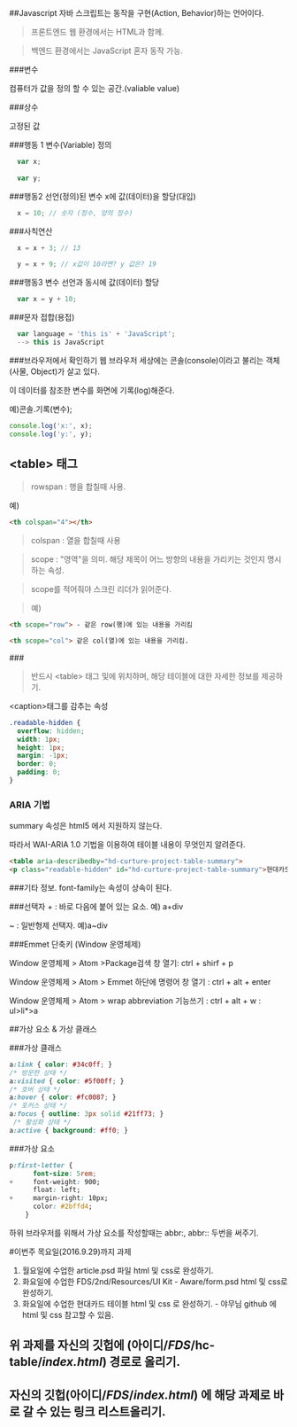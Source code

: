 ##Javascript
자바 스크립트는 동작을 구현(Action, Behavior)하는 언어이다.


>프론트엔드 웹 환경에서는 HTML과 함께.

>백엔드 환경에서는 JavaScript 혼자 동작 가능.

###변수

컴퓨터가 값을 정의 할 수 있는 공간.(valiable value)

###상수

고정된 값


###행동 1 변수(Variable) 정의
```javascript
  var x;
  
  var y;
```

###행동2 선언(정의)된 변수 x에 값(데이터)을 할당(대입)
```javascript
  x = 10; // 숫자 (정수, 양의 정수)
  ```

###사칙연산
```javascript
  x = x + 3; // 13
  
  y = x + 9; // x값이 10라면? y 값은? 19
  ```

###행동3  변수 선언과 동시에 값(데이터) 할당
```javascript
  var x = y + 10;
```

###문자 접합(용접)
```javascript
  var language = 'this is' + 'JavaScript';
  --> this is JavaScript
  ```

###브라우저에서 확인하기
웹 브라우저 세상에는 콘솔(console)이라고 불리는 객체(사물, Object)가 살고 있다.

이 데이터를 참조한 변수를 화면에 기록(log)해준다.

예)콘솔.기록(변수);
```javascript
console.log('x:', x);
console.log('y:', y);
```


## &lt;table&gt; 태그
>rowspan : 행을 합칠때 사용.

예) 
```html
<th colspan="4"></th>
```
>colspan : 열을 합칠때 사용


>scope :  "영역"을 의미. 해당 제목이 어느 방향의 내용을 가리키는 것인지 명시하는 속성.

>scope를 적어줘야 스크린 리더가 읽어준다.

>예)
```html
<th scope="row"> - 같은 row(행)에 있는 내용을 가리킴
```
```html
<th scope="col"> 같은 col(열)에 있는 내용을 가리킴.
```


###<caption>
>반드시 &lt;table&gt; 태그 및에 위치하며, 해당 테이블에 대한 자세한 정보를 제공하기.

&lt;caption&gt;태그를 감추는 속성
```css
.readable-hidden {
  overflow: hidden;
  width: 1px;
  height: 1px;
  margin: -1px;
  border: 0;
  padding: 0;
}
```

### ARIA 기법

summary 속성은 html5 에서 지원하지 않는다.

따라서 WAI-ARIA 1.0 기법을 이용하여 테이블 내용이 무엇인지 알려준다.


```html
<table aria-describedby="hd-curture-project-table-summary">
<p class="readable-hidden" id="hd-curture-project-table-summary">현대카드 컬처프로젝트 24 시규어 로스 티켓 예매 정보를 확인하기 위한 7행 5열로 구성된 표입니다.</p>
```

###기타 정보.
font-family는 속성이 상속이 된다.


###선택자
&#43; : 바로 다음에 붙어 있는 요소. 예) a+div

~ : 일반형제 선택자. 예)a~div

###Emmet 단축키 (Window 운영체제)

Window 운영체제 > Atom  >Package검색 창 열기: ctrl + shirf + p


Window 운영체제 > Atom  > Emmet 하단에 명령어 창 열기 : ctrl + alt + enter


Window 운영체제 > Atom  > wrap abbreviation 기능쓰기 : ctrl + alt + w  : ul>li*>a

##가상 요소 &amp; 가상 클래스

###가상 클래스

```css
a:link { color: #34c0ff; }
/* 방문한 상태 */
a:visited { color: #5f00ff; }
/* 호버 상태 */
a:hover { color: #fc0087; }
/* 포커스 상태 */
a:focus { outline: 3px solid #21ff73; }
 /* 활성화 상태 */
a:active { background: #ff0; }
```

###가상 요소
```css
p:first-letter {
      font-size: 5rem;
+     font-weight: 900;
      float: left;
+     margin-right: 10px;
      color: #2bffd4;
    }
```
하위 브라우저를 위해서 가상 요소를 작성할때는
abbr:, abbr:: 두번을 써주기.


#이번주 목요일(2016.9.29)까지 과제
1. 월요일에 수업한 article.psd 파일 html 및 css로 완성하기.
2. 화요일에 수업한 FDS/2nd/Resources/UI Kit - Aware/form.psd html 및 css로 완성하기.
3. 화요일에 수업한 현대카드 테이블 html 및 css 로 완성하기. - 야무님 github 에 html 및 css 참고할 수 있음.

## 위 과제를 자신의 깃헙에 (아이디/*FDS*/hc-table/*index.html*) 경로로 올리기.
## 자신의 깃헙(아이디/*FDS*/*index.html*) 에 해당 과제로 바로 갈 수 있는 링크 리스트올리기.
